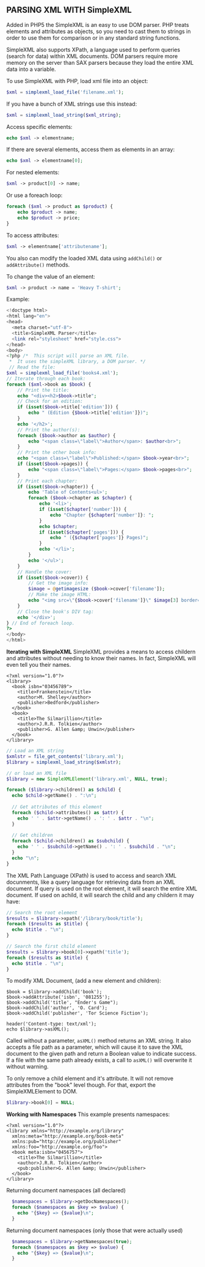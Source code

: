 ## PARSING XML WITH SimpleXML
Added in PHP5 the SimpleXML is an easy to use DOM parser. PHP treats elements and attributes as objects, so you need to cast them to strings in order to use them for comparison or in any standard string functions. 

SimpleXML also supports XPath, a language used to perform queries (search for data) within XML documents.
DOM parsers require more memory on the server than SAX parsers because they load the entire XML data into a variable.

To use SimpleXML with PHP, load xml file into an object:
```php
$xml = simplexml_load_file('filename.xml');
```
If you have a bunch of XML strings use this instead:
```php
$xml = simplexml_load_string($xml_string);
```
Access specific elements:
```php
echo $xml -> elementname;
```
If there are several elements, access them as elements in an array:
```php
echo $xml -> elementname[0];
```
For nested elements:
```php
$xml -> product[0] -> name;
```
Or use a foreach loop:
```php
foreach ($xml -> product as $product) {
    echo $product -> name;
    echo $product -> price;
}
```
To access attributes:
```php
$xml -> elementname['attributename'];
```
You also can modify the loaded XML data using ```addChild()``` or ```addAttribute()``` methods.

To change the value of an element:
```php
$xml -> product -> name = 'Heavy T-shirt';
```
Example:
```php
<!doctype html>
<html lang="en">
<head>
  <meta charset="utf-8">
  <title>SimpleXML Parser</title>
  <link rel="stylesheet" href="style.css">
</head>
<body>
<?php /*  This script will parse an XML file.
 *  It uses the simpleXML library, a DOM parser. */
 // Read the file:
$xml = simplexml_load_file('books4.xml');
// Iterate through each book:
foreach ($xml->book as $book) {
    // Print the title:
    echo "<div><h2>$book->title";  
    // Check for an edition:
	if (isset($book->title['edition'])) {
	    echo " (Edition {$book->title['edition']})";
	}
	echo '</h2>';    
    // Print the author(s):
	foreach ($book->author as $author) {
	    echo "<span class=\"label\">Author</span>: $author<br>";
	}  
    // Print the other book info:
	echo "<span class=\"label\">Published:</span> $book->year<br>";
	if (isset($book->pages)) {
	    echo "<span class=\"label\">Pages:</span> $book->pages<br>";
	}     
    // Print each chapter:
	if (isset($book->chapter)) {
	    echo 'Table of Contents<ul>';
	    foreach ($book->chapter as $chapter) {     
			echo '<li>';
			if (isset($chapter['number'])) {
			    echo "Chapter {$chapter['number']}: ";
			}
			echo $chapter;
			if (isset($chapter['pages'])) {
			    echo " ({$chapter['pages']} Pages)";
			}
			echo '</li>';           
        }
        echo '</ul>';
    }    
    // Handle the cover:
	if (isset($book->cover)) {
	    // Get the image info:
	    $image = @getimagesize ($book->cover['filename']);
	    // Make the image HTML:
	    echo "<img src=\"{$book->cover['filename']}\" $image[3] border=\"0\" /><br>";    
	}   
    // Close the book's DIV tag:
    echo '</div>';   
} // End of foreach loop.
?>
</body>
</html>
```

**Iterating with SimpleXML**
SimpleXML provides a means to access childern and attributes without needing to know their names. In fact, SimpleXML will even tell you their names.
```
<?xml version="1.0"?>
<library>
  <book isbn="03456789">
    <title>Frankenstein</title>
    <author>M. Shelley</author>
    <publisher>Bedford</publisher>
  </book>
  <book>
    <title>The Silmarillion</title>
    <author>J.R.R. Tolkien</author>
    <publisher>G. Allen &amp; Unwin</publisher>
  </book>  
</library>
```
```php
// Load an XML string
$xmlstr = file_get_contents('library.xml');
$library = simplexml_load_string($xmlstr);

// or load an XML file
$library = new SimpleXMLElement('library.xml', NULL, true);

foreach ($library->children() as $child) {
  echo $child->getName() . ":\n";
  
  // Get attributes of this element
  foreach ($child->attributes() as $attr) {
    echo ' ' . $attr->getName() . ': ' . $attr . "\n";
  }
  
  // Get children
  foreach ($child->children() as $subchild) {
    echo ' ' . $subchild->getName() . ': ' . $subchild . "\n";
  }
  echo "\n";
}
```
The XML Path Language (XPath) is used to access and search XML docunments, like a query language for retrieving data from an XML document. If query is used on the root element, it will search the entire XML document. If used on achild, it will search the child and any childern it may have:
```php
// Search the root element
$results = $library->xpath('/library/book/title');
foreach ($results as $title) {
  echo $title . "\n";
}

// Search the first child element
$results = $library->book[0]->xpath('title');
foreach ($results as $title) {
  echo $title . "\n";
}
```
To modify XML Document, (add a new element and children):
```
$book = $library->addChild('book');
$book->addAttribute('isbn', '081255');
$book->addChild('title', "Ender's Game");
$book->addChild('author', 'O. Card');
$book->addChild('publisher', 'Tor Science Fiction');

header('Content-type: text/xml');
echo $library->asXML();
```
Called without a parameter, ```asXML()``` method returns an XML string. It also accepts a file path as a parameter, which will cause it to save the XML document to the given path and return a Boolean value to indicate success. If a file with the same path already exists, a call to ```asXML()``` will overwrite it without warning.

To only remove a child element and it's attribute. It will not remove attributes from the "book" level though. For that, export the SimpleXMLElement to DOM.
```php
$library->book[0] = NULL;
```

**Working with Namespaces**
This example presents namespaces:
```
<?xml version="1.0"?>
<library xmlns="http://example.org/library"
  xmlns:meta="http://example.org/book-meta"
  xmlns:pub="http://example.org/publisher"
  xmlns:foo="http://example.org/foo">
  <book meta:isbn="0456757">
    <title>The Silmarillion</title>
    <author>J.R.R. Tolkien</author>
    <pub:publisher>G. Allen &amp; Unwin</publisher>
  </book>
</library>
```
Returning document namespaces (all declared)
```php
  $namespaces = $library->getDocNamespaces();
  foreach ($namespaces as $key => $value) {
    echo "{$key} => {$value}\n";
  }
```
Returning document namespaces (only those that were actually used)
```php
  $namespaces = $library->getNamespaces(true);
  foreach ($namespaces as $key => $value) {
    echo "{$key} => {$value}\n";
  }
```
